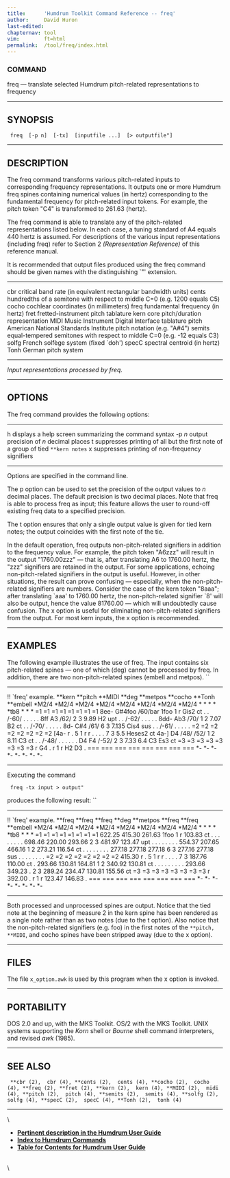 ```yaml
---
title:		'Humdrum Toolkit Command Reference -- freq'
author:		David Huron
last-edited:
chapternav:	tool
vim:		ft=html
permalink:	/tool/freq/index.html
---
```


### COMMAND

<span class="tool">freq</span> &mdash; translate selected Humdrum pitch-related representations to
frequency

------------------------------------------------------------------------

## SYNOPSIS ##

` freq  [-p n]  [-tx]  [inputfile ...]  [> outputfile"]`

------------------------------------------------------------------------

## DESCRIPTION ##

The <span class="tool">freq</span> command transforms various pitch-related inputs to
corresponding frequency representations. It outputs one or more Humdrum
<span class="rep">freq</span> spines containing numerical values (in hertz) corresponding to
the fundamental frequency for pitch-related input tokens. For example,
the <span class="rep">pitch</span> token \"C4\" is transformed to 261.63 (hertz).

The <span class="tool">freq</span> command is able to translate any of the pitch-related
representations listed below. In each case, a tuning standard of A4
equals 440 hertz is assumed. For descriptions of the various input
representations (including <span class="rep">freq</span>) refer to Section 2 *(Representation
Reference)* of this reference manual.

It is recommended that output files produced using the <span class="tool">freq</span> command
should be given names with the distinguishing \`\"\' extension.

------------ ---------------------------------------------------------------------------
<span class="rep">cbr</span>      critical band rate (in equivalent rectangular bandwidth units)
<span class="rep">cents</span>    hundredths of a semitone with respect to middle C=0 (e.g. 1200 equals C5)
<span class="rep">cocho</span>    cochlear coordinates (in millimeters)
<span class="rep">freq</span>     fundamental frequency (in hertz)
<span class="rep">fret</span>     fretted-instrument pitch tablature
<span class="rep">kern</span>     core pitch/duration representation
<span class="rep">MIDI</span>     Music Instrument Digital Interface tablature
<span class="rep">pitch</span>    American National Standards Institute pitch notation (e.g. \"A\#4\")
<span class="rep">semits</span>   equal-tempered semitones with respect to middle C=0 (e.g. -12 equals C3)
<span class="rep">solfg</span>    French solfège system (fixed \`doh\')
<span class="rep">specC</span>    spectral centroid (in hertz)
<span class="rep">Tonh</span>     German pitch system
------------ ---------------------------------------------------------------------------

*Input representations processed by <span class="tool">freq</span>.*

------------------------------------------------------------------------

## OPTIONS ##

The <span class="tool">freq</span> command provides the following options:

-------- ---------------------------------------------------------------------------------
<span class="option">h</span>   displays a help screen summarizing the command syntax
-p *n*   output precision of *n* decimal places
<span class="option">t</span>   suppresses printing of all but the first note of a group of tied `**kern notes`
<span class="option">x</span>   suppresses printing of non-frequency signifiers
-------- ---------------------------------------------------------------------------------

Options are specified in the command line.

The <span class="option">p</span> option can be used to set the precision of the output values
to *n* decimal places. The default precision is two decimal places. Note
that <span class="tool">freq</span> is able to process <span class="rep">freq</span> as input; this feature allows
the user to round-off existing <span class="rep">freq</span> data to a specified precision.

The <span class="option">t</span> option ensures that only a single output value is given for
tied <span class="rep">kern</span> notes; the output coincides with the first note of the
tie.

In the default operation, <span class="tool">freq</span> outputs non-pitch-related signifiers
in addition to the frequency value. For example, the <span class="rep">pitch</span> token
\"A6zzz\" will result in the output \"1760.00zzz\" &mdash; that is, after
translating A6 to 1760.00 hertz, the \"zzz\" signifiers are retained in
the output. For some applications, echoing non-pitch-related signifiers
in the output is useful. However, in other situations, the result can
prove confusing &mdash; especially, when the non-pitch-related signifiers
are numbers. Consider the case of the <span class="rep">kern</span> token \"8aaa\"; after
translating \`aaa\' to 1760.00 hertz, the non-pitch-related signifier
\`8\' will also be output, hence the value 81760.00 &mdash; which will
undoubtedly cause confusion. The <span class="option">x</span> option is useful for eliminating
non-pitch-related signifiers from the output. For most <span class="rep">kern</span> inputs,
the <span class="option">x</span> option is recommended.

------------------------------------------------------------------------

## EXAMPLES ##

The following example illustrates the use of <span class="tool">freq</span>. The input
contains six pitch-related spines &mdash; one of which (<span class="rep">deg</span>) cannot be
processed by <span class="tool">freq</span>. In addition, there are two non-pitch-related
spines (<span class="rep">embell</span> and <span class="rep">metpos</span>). ``

---------------------- ----------- ----------- --------- ------------ ----------- ---------- ------------
!! \`freq\' example.
\*\*kern               \*\*pitch   \*\*MIDI    \*\*deg   \*\*metpos   \*\*cocho   \*\*Tonh   \*\*embell
\*M2/4                 \*M2/4      \*M2/4      \*M2/4    \*M2/4       \*M2/4      \*M2/4     \*M2/4
\*                     \*          \*          \*        \*tb8        \*          \*         \*
=1                     =1          =1          =1        =1           =1          =1         =1
8ee-                   G\#4foo     /60/bar     1foo      1            r           Gis2       ct
.                      .           /-60/       .         .            .           .          .
8ff                    A3          /62/        2         3            9.89        H2         upt
.                      .           /-62/       .         .            .           .          .
8dd-                   Ab3         /70/        1         2            7.07        B2         ct
.                      .           /-70/       .         .            .           .          .
8d-                    C\#4        /61/        6         3            7.135       Cis4       sus
.                      .           /-61/       .         .            .           .          .
=2                     =2          =2          =2        =2           =2          =2         =2
\[4a-                  r           .           5         1            r           r          .
.                      .           .           7         3            5.5         Heses2     ct
4a-\]                  D4          /48/ /52/   1         2            8.11        C3         ct
.                      .           /-48/       .         .            .           .          .
.                      D4 F4       /-52/       2         3            7.33 6.4    C3 Es3     ct
=3                     =3          =3          =3        =3           =3          =3         =3
r                      G4          .           r         1            r           H2 D3      .
===                    ===         ===         ===       ===          ===         ===        ===
\*-                    \*-         \*-         \*-       \*-          \*-         \*-        \*-
---------------------- ----------- ----------- --------- ------------ ----------- ---------- ------------

Executing the command

` freq -tx input > output"`

produces the following result: ``

---------------------- --------------- --------------- --------- ------------ --------------- --------------- ------------
!! \`freq\' example.
\*\*freq               \*\*freq        \*\*freq        \*\*deg   \*\*metpos   \*\*freq        \*\*freq        \*\*embell
\*M2/4                 \*M2/4          \*M2/4          \*M2/4    \*M2/4       \*M2/4          \*M2/4          \*M2/4
\*                     \*              \*              \*        \*tb8        \*              \*              \*
=1                     =1              =1              =1        =1           =1              =1              =1
622.25                 415.30          261.63          1foo      1            r               103.83          ct
.                      .               .               .         .            .               .               .
698.46                 220.00          293.66          2         3            481.97          123.47          upt
.                      .               .               .         .            .               .               .
554.37                 207.65          466.16          1         2            273.21          116.54          ct
.                      .               .               .         .            .               .               .
277.18                 277.18          277.18          6         3            277.16          277.18          sus
.                      .               .               .         .            .               .               .
=2                     =2              =2              =2        =2           =2              =2              =2
415.30                 r               .               5         1            r               r               .
.                      .               .               7         3            187.76          110.00          ct
.                      293.66          130.81 164.81   1         2            340.92          130.81          ct
.                      .               .               .         .            .               .               .
.                      293.66 349.23   .               2         3            289.24 234.47   130.81 155.56   ct
=3                     =3              =3              =3        =3           =3              =3              =3
r                      392.00          .               r         1            r               123.47 146.83   .
===                    ===             ===             ===       ===          ===             ===             ===
\*-                    \*-             \*-             \*-       \*-          \*-             \*-             \*-
---------------------- --------------- --------------- --------- ------------ --------------- --------------- ------------

Both processed and unprocessed spines are output. Notice that the tied
note at the beginning of measure 2 in the <span class="rep">kern</span> spine has been
rendered as a single note rather than as two notes (due to the <span class="option">t</span>
option). Also notice that the non-pitch-related signifiers (e.g. foo) in
the first notes of the `**pitch, **MIDI`, and <span class="rep">cocho</span> spines have been
stripped away (due to the <span class="option">x</span> option).

------------------------------------------------------------------------

## FILES ##

The file `x_option.awk` is used by this program when the <span class="option">x</span> option
is invoked.

------------------------------------------------------------------------

## PORTABILITY ##

DOS 2.0 and up, with the MKS Toolkit. OS/2 with the MKS Toolkit. UNIX
systems supporting the *Korn* shell or *Bourne* shell command
interpreters, and revised *awk* (1985).

------------------------------------------------------------------------

## SEE ALSO ##

` **cbr (2),  cbr (4), **cents (2),  cents (4), **cocho (2),  cocho (4), **freq (2), **fret (2), **kern (2),  kern (4), **MIDI (2),  midi (4), **pitch (2),  pitch (4), **semits (2),  semits (4), **solfg (2),  solfg (4), **specC (2),  specC (4), **Tonh (2),  tonh (4)`

------------------------------------------------------------------------

\

-   [**Pertinent description in the Humdrum User
    Guide**](../guide04.html#Frequency)
-   [**Index to Humdrum Commands**](../commands.toc.html)
-   [**Table for Contents for Humdrum User Guide**](../guide.toc.html)

\
\
